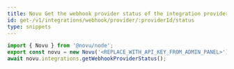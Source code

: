 ```yaml
---
title: Novu Get the webhook provider status of the integration provider
id: get-/v1/integrations/webhook/provider/:providerId/status
type: snippets
---
```


```javascript label=Node.js
import { Novu } from '@novu/node';  
export const novu = new Novu('<REPLACE_WITH_API_KEY_FROM_ADMIN_PANEL>');
await novu.integrations.getWebhookProviderStatus();
```